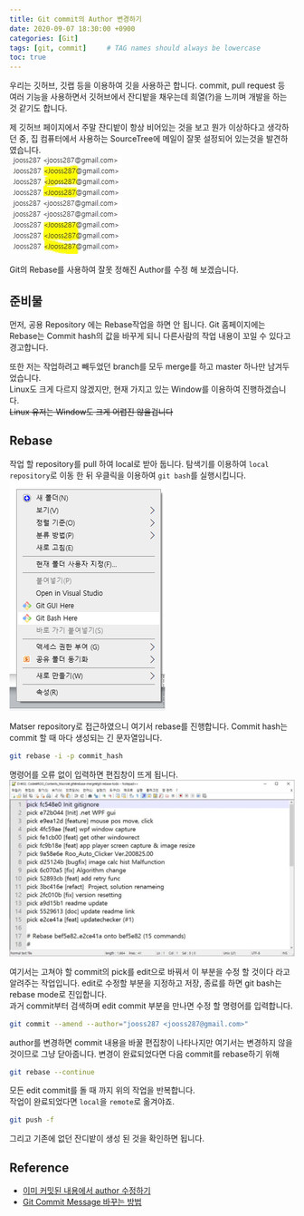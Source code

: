 ```yaml
---
title: Git commit의 Author 변경하기
date: 2020-09-07 18:30:00 +0900
categories: [Git]
tags: [git, commit]     # TAG names should always be lowercase
toc: true
---
```


우리는 깃허브, 깃랩 등을 이용하여 깃을 사용하곤 합니다.
commit, pull request 등 여러 기능을 사용하면서 깃허브에서 잔디밭을 채우는데 희열(?)을 느끼며 개발을 하는 것 같기도 합니다.

제 깃허브 페이지에서 주말 잔디밭이 항상 비어있는 것을 보고 뭔가 이상하다고 생각하던 중, 집 컴퓨터에서 사용하는 SourceTree에 메일이 잘못 설정되어 있는것을 발견하였습니다.  
![Wrong auther e-mail](/assets/img/20-09-07_commitAutorList.JPG)

Git의 Rebase를 사용하여 잘못 정해진 Author를 수정 해 보겠습니다.

## 준비물

먼저, 공용 Repository 에는 Rebase작업을 하면 안 됩니다.
Git 홈페이지에는 Rebase는 Commit hash의 값을 바꾸게 되니 다른사람의 작업 내용이 꼬일 수 있다고 경고합니다. 

또한 저는 작업하려고 빼두었던 branch를 모두 merge를 하고 master 하나만 남겨두었습니다.  
Linux도 크게 다르지 않겠지만, 현재 가지고 있는 Window를 이용하여 진행하겠습니다.  
~~Linux 유저는 Window도 크게 어렵진 않을겁니다~~

## Rebase

작업 할 repository를 pull 하여 local로 받아 둡니다.
탐색기를 이용하여 ```local repository```로 이동 한 뒤 우클릭을 이용하여 ```git bash```를 실행시킵니다.  
![Right Click menu](/assets/img/20-09-07_Explorer_Gitbash.png)

Matser repository로 접근하였으니 여기서 rebase를 진행합니다. 
Commit hash는 commit 할 때 마다 생성되는 긴 문자열입니다.

```bash
git rebase -i -p commit_hash
```

명령어를 오류 없이 입력하면 편집창이 뜨게 됩니다.
![Editmode window](/assets/img/20-09-07_rebaseEditMode.JPG)

여기서는 고쳐야 할 commit의 pick를 edit으로 바꿔서 이 부분을 수정 할 것이다 라고 알려주는 작업입니다.
edit로 수정할 부분을 지정하고 저장, 종료를 하면 git bash는 rebase mode로 진입합니다.  
과거 commit부터 검색하며 edit commit 부분을 만나면 수정 할 명령어를 입력합니다.

```bash
git commit --amend --author="jooss287 <jooss287@gmail.com>"
```

author를 변경하면 commit 내용을 바꿀 편집창이 나타나지만 여기서는 변경하지 않을 것이므로 그냥 닫아줍니다.
변경이 완료되었다면 다음 commit를 rebase하기 위해

```bash
git rebase --continue
```

모든 edit commit를 돌 때 까지 위의 작업을 반복합니다.  
작업이 완료되었다면 ```local```을 ```remote```로 옮겨야죠.

```bash
git push -f
```

그리고 기존에 없던 잔디밭이 생성 된 것을 확인하면 됩니다.

## Reference

* [이미 커밋된 내용에서 author 수정하기](https://jojoldu.tistory.com/120)
* [Git Commit Message 바꾸는 방법](http://tech.javacafe.io/2018/03/01/how-to-change-git-commit-message/)  
  